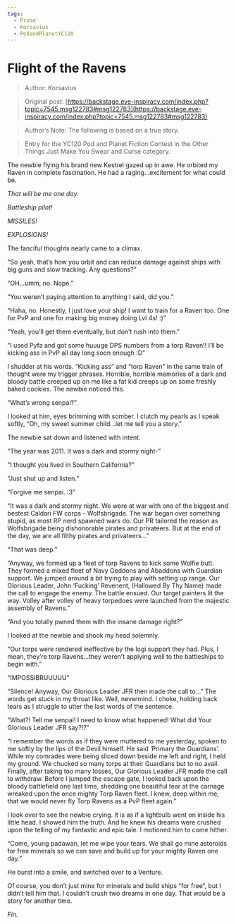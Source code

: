 ```yaml
---
tags:
  - Prose
  - Korsavius
  - PodandPlanetYC120
---
```


# Flight of the Ravens

> Author: Korsavius

> Original post: [https://backstage.eve-inspiracy.com/index.php?topic=7545.msg122783#msg122783](https://backstage.eve-inspiracy.com/index.php?topic=7545.msg122783#msg122783)

> Author’s Note: The following is based on a true story.

> Entry for the YC120 Pod and Planet Fiction Contest in the Other Things Just Make You Swear and Curse category.


The newbie flying his brand new Kestrel gazed up in awe. He orbited my Raven in complete fascination. He had a raging…excitement for what could be.

*That will be me one day.*

*Battleship pilot!*

*MISSILES!*

*EXPLOSIONS!*

The fanciful thoughts nearly came to a climax.

“So yeah, that’s how you orbit and can reduce damage against ships with big guns and slow tracking. Any questions?”

“OH...umm, no. Nope.”

“You weren’t paying attention to anything I said, did you.”

“Haha, no. Honestly, I just love your ship! I want to train for a Raven too. One for PvP and one for making big money doing Lvl 4s! :)”

“Yeah, you’ll get there eventually, but don’t rush into them.”

“I used Pyfa and got some huuuge DPS numbers from a torp Raven!! I’ll be kicking ass in PvP all day long soon enough :D”

I shudder at his words. “Kicking ass” and “torp Raven” in the same train of thought were my trigger phrases. Horrible, horrible memories of a dark and bloody battle creeped up on me like a fat kid creeps up on some freshly baked cookies. The newbie noticed this.

“What’s wrong senpai?”

I looked at him, eyes brimming with somber. I clutch my pearls as I speak softly, “Oh, my sweet summer child...let me tell you a story.”

The newbie sat down and listened with intent.

“The year was 2011. It was a dark and stormy night-”

“I thought you lived in Southern California?”

“Just shut up and listen.”

“Forgive me senpai. :3”

“It was a dark and stormy night. We were at war with one of the biggest and bestest Caldari FW corps - Wolfsbrigade. The war began over something stupid, as most RP nerd spawned wars do. Our PR tailored the reason as Wolfsbrigade being dishonorable pirates and privateers. But at the end of the day, we are all filthy pirates and privateers…”

“That was deep.”

“Anyway, we formed up a fleet of torp Ravens to kick some Wolfie butt. They formed a mixed fleet of Navy Geddons and Abaddons with Guardian support. We jumped around a bit trying to play with setting up range. Our Glorious Leader, John ‘Fucking’ Revenent, (Hallowed By Thy Name) made the call to engage the enemy. The battle ensued. Our target painters lit the way. Volley after volley of heavy torpedoes were launched from the majestic assembly of Ravens.”

“And you totally pwned them with the insane damage right?”

I looked at the newbie and shook my head solemnly.

“Our torps were rendered ineffective by the logi support they had. Plus, I mean, they’re torp Ravens...they weren’t applying well to the battleships to begin with.”

“IMPOSSIBRUUUUU”

“Silence! Anyway, Our Glorious Leader JFR then made the call to…” The words get stuck in my throat like. Well, nevermind. I choke, holding back tears as I struggle to utter the last words of the sentence.

“What?! Tell me senpai! I need to know what happened! What did Your Glorious Leader JFR say?!?”

“I remember the words as if they were muttered to me yesterday, spoken to me softly by the lips of the Devil himself. He said ‘Primary the Guardians’. While my comrades were being sliced down beside me left and right, I held my ground. We chucked so many torps at their Guardians but to no avail. Finally, after taking too many losses, Our Glorious Leader JFR made the call to withdraw. Before I jumped the escape gate, I looked back upon the bloody battlefield one last time, shedding one beautiful tear at the carnage wreaked upon the once mighty Torp Raven fleet. I knew, deep within me, that we would never fly Torp Ravens as a PvP fleet again.”

I look over to see the newbie crying. It is as if a lightbulb went on inside his little head. I showed him the truth. And he knew his dreams were crushed upon the telling of my fantastic and epic tale. I motioned him to come hither.

“Come, young padawan, let me wipe your tears. We shall go mine asteroids for free minerals so we can save and build up for your mighty Raven one day.”

He burst into a smile, and switched over to a Venture.

Of course, you don’t just mine for minerals and build ships “for free”, but I didn’t tell him that. I couldn’t crush two dreams in one day. That would be a story for another time.

*Fin.*